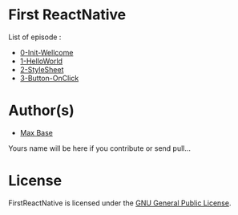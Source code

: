 # First ReactNative

List of episode :

- [0-Init-Wellcome](0-Init-Wellcome)
- [1-HelloWorld](1-HelloWorld)
- [2-StyleSheet](2-StyleSheet)
- [3-Button-OnClick](3-Button-OnClick)


# Author(s)

- [Max Base](https://github.com/BaseMax/)

Yours name will be here if you contribute or send pull...

# License

FirstReactNative is licensed under the [GNU General Public License](LICENSE).
